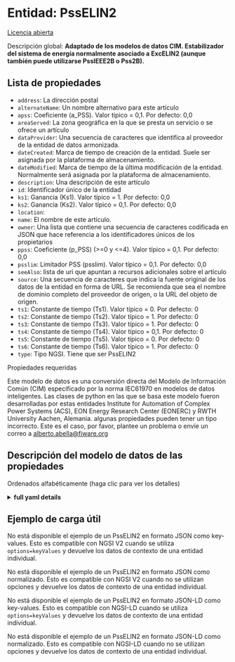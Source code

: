 Entidad: PssELIN2  
=================  
[Licencia abierta](https://github.com/smart-data-models//dataModel.EnergyCIM/blob/master/PssELIN2/LICENSE.md)  
Descripción global: **Adaptado de los modelos de datos CIM. Estabilizador del sistema de energía normalmente asociado a ExcELIN2 (aunque también puede utilizarse PssIEEE2B o Pss2B).**  

## Lista de propiedades  

- `address`: La dirección postal  - `alternateName`: Un nombre alternativo para este artículo  - `apss`: Coeficiente (a_PSS).  Valor típico = 0,1. Por defecto: 0,0  - `areaServed`: La zona geográfica en la que se presta un servicio o se ofrece un artículo  - `dataProvider`: Una secuencia de caracteres que identifica al proveedor de la entidad de datos armonizada.  - `dateCreated`: Marca de tiempo de creación de la entidad. Suele ser asignada por la plataforma de almacenamiento.  - `dateModified`: Marca de tiempo de la última modificación de la entidad. Normalmente será asignada por la plataforma de almacenamiento.  - `description`: Una descripción de este artículo  - `id`: Identificador único de la entidad  - `ks1`: Ganancia (Ks1).  Valor típico = 1. Por defecto: 0,0  - `ks2`: Ganancia (Ks2).  Valor típico = 0,1. Por defecto: 0,0  - `location`:   - `name`: El nombre de este artículo.  - `owner`: Una lista que contiene una secuencia de caracteres codificada en JSON que hace referencia a los identificadores únicos de los propietarios  - `ppss`: Coeficiente (p_PSS) (>=0 y <=4).  Valor típico = 0,1. Por defecto: 0,0  - `psslim`: Limitador PSS (psslim).  Valor típico = 0,1. Por defecto: 0,0  - `seeAlso`: lista de uri que apuntan a recursos adicionales sobre el artículo  - `source`: Una secuencia de caracteres que indica la fuente original de los datos de la entidad en forma de URL. Se recomienda que sea el nombre de dominio completo del proveedor de origen, o la URL del objeto de origen.  - `ts1`: Constante de tiempo (Ts1).  Valor típico = 0. Por defecto: 0  - `ts2`: Constante de tiempo (Ts2).  Valor típico = 1. Por defecto: 0  - `ts3`: Constante de tiempo (Ts3).  Valor típico = 1. Por defecto: 0  - `ts4`: Constante de tiempo (Ts4).  Valor típico = 0,1. Por defecto: 0  - `ts5`: Constante de tiempo (Ts5).  Valor típico = 0. Por defecto: 0  - `ts6`: Constante de tiempo (Ts6).  Valor típico = 1. Por defecto: 0  - `type`: Tipo NGSI. Tiene que ser PssELIN2    
Propiedades requeridas  
Este modelo de datos es una conversión directa del Modelo de Información Común (CIM) especificado por la norma IEC61970 en modelos de datos inteligentes. Las clases de python en las que se basa este modelo fueron desarrolladas por estas entidades Institute for Automation of Complex Power Systems (ACS), EON Energy Research Center (EONERC) y RWTH University Aachen, Alemania. algunas propiedades pueden tener un tipo incorrecto. Este es el caso, por favor, plantee un problema o envíe un correo a alberto.abella@fiware.org  
## Descripción del modelo de datos de las propiedades  
Ordenados alfabéticamente (haga clic para ver los detalles)  
<details><summary><strong>full yaml details</strong></summary>    
```yaml  
PssELIN2:    
  description: 'Adapted from CIM data models. Power system stabilizer typically associated with ExcELIN2 (though PssIEEE2B or Pss2B can also be used).'    
  properties:    
    address:    
      description: 'The mailing address'    
      properties:    
        addressCountry:    
          description: 'Property. The country. For example, Spain. Model:''https://schema.org/addressCountry'''    
          type: string    
        addressLocality:    
          description: 'Property. The locality in which the street address is, and which is in the region. Model:''https://schema.org/addressLocality'''    
          type: string    
        addressRegion:    
          description: 'Property. The region in which the locality is, and which is in the country. Model:''https://schema.org/addressRegion'''    
          type: string    
        areaServed:    
          description: 'Property. The geographic area where a service or offered item is provided. Model:''https://schema.org/areaServed'''    
          type: string    
        postOfficeBoxNumber:    
          description: 'Property. The post office box number for PO box addresses. For example, Spain. Model:''https://schema.org/postOfficeBoxNumber'''    
          type: string    
        postalCode:    
          description: 'Property. The postal code. For example, Spain. Model:''https://schema.org/https://schema.org/postalCode'''    
          type: string    
        streetAddress:    
          description: 'Property. The street address. Model:''https://schema.org/streetAddress'''    
          type: string    
      type: Property    
      x-ngsi:    
        model: https://schema.org/address    
    alternateName:    
      description: 'An alternative name for this item'    
      type: Property    
    apss:    
      description: 'Coefficient (a_PSS).  Typical Value = 0.1. Default: 0.0'    
      type: number    
      x-ngsi:    
        model: https://schema.org/Number    
    areaServed:    
      description: 'The geographic area where a service or offered item is provided'    
      type: Property    
      x-ngsi:    
        model: https://schema.org/Text    
    dataProvider:    
      description: 'A sequence of characters identifying the provider of the harmonised data entity.'    
      type: Property    
    dateCreated:    
      description: 'Entity creation timestamp. This will usually be allocated by the storage platform.'    
      format: date-time    
      type: Property    
    dateModified:    
      description: 'Timestamp of the last modification of the entity. This will usually be allocated by the storage platform.'    
      format: date-time    
      type: Property    
    description:    
      description: 'A description of this item'    
      type: Property    
    id:    
      anyOf: &psselin2_-_properties_-_owner_-_items_-_anyof    
        - description: 'Property. Identifier format of any NGSI entity'    
          maxLength: 256    
          minLength: 1    
          pattern: ^[\w\-\.\{\}\$\+\*\[\]`|~^@!,:\\]+$    
          type: string    
        - description: 'Property. Identifier format of any NGSI entity'    
          format: uri    
          type: string    
      description: 'Unique identifier of the entity'    
      type: Property    
    ks1:    
      description: 'Gain (Ks1).  Typical Value = 1. Default: 0.0'    
      type: number    
      x-ngsi:    
        model: https://schema.org/Number    
    ks2:    
      description: 'Gain (Ks2).  Typical Value = 0.1. Default: 0.0'    
      type: number    
      x-ngsi:    
        model: https://schema.org/Number    
    location:    
      $id: https://geojson.org/schema/Geometry.json    
      $schema: "http://json-schema.org/draft-07/schema#"    
      oneOf:    
        - properties:    
            bbox:    
              items:    
                type: number    
              minItems: 4    
              type: array    
            coordinates:    
              items:    
                type: number    
              minItems: 2    
              type: array    
            type:    
              enum:    
                - Point    
              type: string    
          required:    
            - type    
            - coordinates    
          title: 'GeoJSON Point'    
          type: object    
        - properties:    
            bbox:    
              items:    
                type: number    
              minItems: 4    
              type: array    
            coordinates:    
              items:    
                items:    
                  type: number    
                minItems: 2    
                type: array    
              minItems: 2    
              type: array    
            type:    
              enum:    
                - LineString    
              type: string    
          required:    
            - type    
            - coordinates    
          title: 'GeoJSON LineString'    
          type: object    
        - properties:    
            bbox:    
              items:    
                type: number    
              minItems: 4    
              type: array    
            coordinates:    
              items:    
                items:    
                  items:    
                    type: number    
                  minItems: 2    
                  type: array    
                minItems: 4    
                type: array    
              type: array    
            type:    
              enum:    
                - Polygon    
              type: string    
          required:    
            - type    
            - coordinates    
          title: 'GeoJSON Polygon'    
          type: object    
        - properties:    
            bbox:    
              items:    
                type: number    
              minItems: 4    
              type: array    
            coordinates:    
              items:    
                items:    
                  type: number    
                minItems: 2    
                type: array    
              type: array    
            type:    
              enum:    
                - MultiPoint    
              type: string    
          required:    
            - type    
            - coordinates    
          title: 'GeoJSON MultiPoint'    
          type: object    
        - properties:    
            bbox:    
              items:    
                type: number    
              minItems: 4    
              type: array    
            coordinates:    
              items:    
                items:    
                  items:    
                    type: number    
                  minItems: 2    
                  type: array    
                minItems: 2    
                type: array    
              type: array    
            type:    
              enum:    
                - MultiLineString    
              type: string    
          required:    
            - type    
            - coordinates    
          title: 'GeoJSON MultiLineString'    
          type: object    
        - properties:    
            bbox:    
              items:    
                type: number    
              minItems: 4    
              type: array    
            coordinates:    
              items:    
                items:    
                  items:    
                    items:    
                      type: number    
                    minItems: 2    
                    type: array    
                  minItems: 4    
                  type: array    
                type: array    
              type: array    
            type:    
              enum:    
                - MultiPolygon    
              type: string    
          required:    
            - type    
            - coordinates    
          title: 'GeoJSON MultiPolygon'    
          type: object    
      title: 'GeoJSON Geometry'    
    name:    
      description: 'The name of this item.'    
      type: Property    
    owner:    
      description: 'A List containing a JSON encoded sequence of characters referencing the unique Ids of the owner(s)'    
      items:    
        anyOf: *psselin2_-_properties_-_owner_-_items_-_anyof    
        description: 'Property. Unique identifier of the entity'    
      type: Property    
    ppss:    
      description: 'Coefficient (p_PSS) (>=0 and <=4).  Typical Value = 0.1. Default: 0.0'    
      type: number    
      x-ngsi:    
        model: https://schema.org/Number    
    psslim:    
      description: 'PSS limiter (psslim).  Typical Value = 0.1. Default: 0.0'    
      type: number    
      x-ngsi:    
        model: https://schema.org/Number    
    seeAlso:    
      description: 'list of uri pointing to additional resources about the item'    
      oneOf:    
        - items:    
            - format: uri    
              type: string    
          minItems: 1    
          type: array    
        - format: uri    
          type: string    
      type: Property    
    source:    
      description: 'A sequence of characters giving the original source of the entity data as a URL. Recommended to be the fully qualified domain name of the source provider, or the URL to the source object.'    
      type: Property    
    ts1:    
      description: 'Time constant (Ts1).  Typical Value = 0. Default: 0'    
      type: number    
      x-ngsi:    
        model: https://schema.org/Number    
    ts2:    
      description: 'Time constant (Ts2).  Typical Value = 1. Default: 0'    
      type: number    
      x-ngsi:    
        model: https://schema.org/Number    
    ts3:    
      description: 'Time constant (Ts3).  Typical Value = 1. Default: 0'    
      type: number    
      x-ngsi:    
        model: https://schema.org/Number    
    ts4:    
      description: 'Time constant (Ts4).  Typical Value = 0.1. Default: 0'    
      type: number    
      x-ngsi:    
        model: https://schema.org/Number    
    ts5:    
      description: 'Time constant (Ts5).  Typical Value = 0. Default: 0'    
      type: number    
      x-ngsi:    
        model: https://schema.org/Number    
    ts6:    
      description: 'Time constant (Ts6).  Typical Value = 1. Default: 0'    
      type: number    
      x-ngsi:    
        model: https://schema.org/Number    
    type:    
      description: 'NGSI type. It has to be PssELIN2'    
      enum:    
        - PssELIN2    
      type: Property    
  required: []    
  type: object    
```  
</details>    
## Ejemplo de carga útil  
No está disponible el ejemplo de un PssELIN2 en formato JSON como key-values. Esto es compatible con NGSI V2 cuando se utiliza `options=keyValues` y devuelve los datos de contexto de una entidad individual.  
No está disponible el ejemplo de un PssELIN2 en formato JSON como normalizado. Esto es compatible con NGSI V2 cuando no se utilizan opciones y devuelve los datos de contexto de una entidad individual.  
No está disponible el ejemplo de un PssELIN2 en formato JSON-LD como key-values. Esto es compatible con NGSI-LD cuando se utiliza `options=keyValues` y devuelve los datos de contexto de una entidad individual.  
No está disponible el ejemplo de un PssELIN2 en formato JSON-LD como normalizado. Esto es compatible con NGSI-LD cuando no se utilizan opciones y devuelve los datos de contexto de una entidad individual.  
